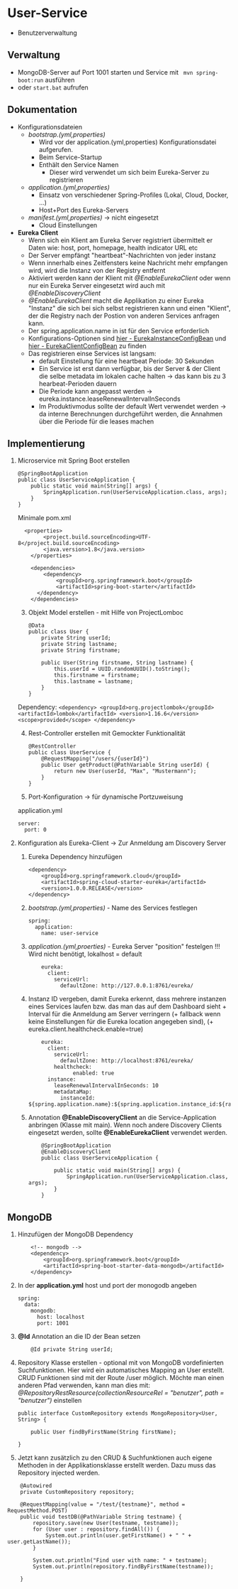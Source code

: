 # User-Service
- Benutzerverwaltung

## Verwaltung
- MongoDB-Server auf Port 1001 starten und Service mit ``` mvn spring-boot:run``` ausführen
- oder ```start.bat``` aufrufen

## Dokumentation
- Konfigurationsdateien
	- *bootstrap.(yml,properties)*
		- Wird vor der application.(yml,properties) Konfigurationsdatei aufgerufen.
		- Beim Service-Startup 
		- Enthält den Service Namen
			- Dieser wird verwendet um sich beim Eureka-Server zu registrieren 
	- *application.(yml,properties)*
		- Einsatz von verschiedener Spring-Profiles (Lokal, Cloud, Docker, ...)
		- Host+Port des Eureka-Servers
	- *manifest.(yml,properties)* -> nicht eingesetzt
		- Cloud Einstellungen	
- **Eureka Client**
	- Wenn sich ein Klient am Eureka Server registriert übermittelt er Daten wie: host, port, homepage, health indicator URL etc
	- Der Server empfängt "heartbeat"-Nachrichten von jeder instanz
	- Wenn innerhalb eines Zeitfensters keine Nachricht mehr empfangen wird, wird die Instanz von der Registry entfernt
	- Aktiviert werden kann der Klient mit *@EnableEurekaClient* oder wenn nur ein Eureka Server eingesetzt wird auch mit *@EnableDiscoveryClient*
	- *@EnableEurekaClient* macht die Applikation zu einer Eureka "Instanz" die sich bei sich selbst registrieren kann und einen "Klient", der die Registry nach der Postion von anderen Services anfragen kann.
	- Der spring.application.name in ist für den Service erforderlich
	- Konfigurations-Optionen sind [hier - EurekaInstanceConfigBean](https://github.com/spring-cloud/spring-cloud-netflix/blob/master/spring-cloud-netflix-core/src/main/java/org/springframework/cloud/netflix/eureka/EurekaInstanceConfigBean.java) und [hier - EurekaClientConfigBean](https://github.com/spring-cloud/spring-cloud-netflix/blob/master/spring-cloud-netflix-core/src/main/java/org/springframework/cloud/netflix/eureka/EurekaClientConfigBean.java) zu finden 
	- Das registrieren einse Services ist langsam:
		- default Einstellung für eine heartbeat Periode: 30 Sekunden
		- Ein Service ist erst dann verfügbar, bis der Server & der Client die selbe metadata im lokalen cache halten -> das kann bis zu 3 hearbeat-Perioden dauern
		- Die Periode kann angepasst werden -> eureka.instance.leaseRenewalIntervalInSeconds
		- Im Produktivmodus sollte der default Wert verwendet werden -> da interne Berechnungen durchgeführt werden, die Annahmen über die Periode für die leases machen


## Implementierung

1.  Microservice mit Spring Boot erstellen 
	```
	@SpringBootApplication
	public class UserServiceApplication {
	    public static void main(String[] args) {
	        SpringApplication.run(UserServiceApplication.class, args);
	    }
	}
	```
	Minimale pom.xml
	```
	  <properties>
			<project.build.sourceEncoding>UTF-8</project.build.sourceEncoding>
			<java.version>1.8</java.version>
		</properties>
	
		<dependencies>
			<dependency>
				<groupId>org.springframework.boot</groupId>
				<artifactId>spring-boot-starter</artifactId>
		  </dependency>
		</dependencies>
	```
	3. Objekt Model erstellen - mit Hilfe von ProjectLomboc
		```
		@Data
		public class User {		
			private String userId;
			private String lastname;
			private String firstname;
			
			public User(String firstname, String lastname) {
				this.userId = UUID.randomUUID().toString();
				this.firstname = firstname;
				this.lastname = lastname;
			}
		}
		```
	Dependency:
		```
			<dependency>
				<groupId>org.projectlombok</groupId>
				<artifactId>lombok</artifactId>
				<version>1.16.6</version>
				<scope>provided</scope>
			</dependency>
		```

	4. Rest-Controller erstellen mit Gemockter Funktionalität
		```
		@RestController
		public class UserService {
			@RequestMapping("/users/{userId}")
		    public User getProduct(@PathVariable String userId) {		
		        return new User(userId, "Max", "Mustermann");
		    }
		}
		```
	
	5. Port-Konfiguration -> für dynamische Portzuweisung
	
	application.yml

	```
	server:
	  port: 0
	```
2. Konfiguration als Eureka-Client -> Zur Anmeldung am Discovery Server
	1. Eureka Dependency hinzufügen
	
		```
		<dependency>
			<groupId>org.springframework.cloud</groupId>
			<artifactId>spring-cloud-starter-eureka</artifactId>
			<version>1.0.0.RELEASE</version>
		</dependency>
		```
	1. *bootstrap.(yml,properties)* - Name des Services festlegen
	
		```
		spring:
		  application:
		    name: user-service	
		```
	2. *application.(yml,proerties)* - Eureka Server "position" festelgen !!! Wird nicht benötigt, lokalhost = default
	
		```
			eureka:
			  client:
			    serviceUrl:
			      defaultZone: http://127.0.0.1:8761/eureka/	
		```
	3. Instanz ID vergeben, damit Eureka erkennt, dass mehrere instanzen eines Services laufen bzw. das man das auf dem Dashboard sieht + Interval für die Anmeldung am Server verringern (+ fallback wenn keine Einstellungen für die Eureka location angegeben sind), (+ eureka.client.healthcheck.enable=true)
	
		```
			eureka:
			  client:
			    serviceUrl:
			      defaultZone: http://localhost:8761/eureka/
			    healthcheck:
      			      enabled: true
			  instance:
			    leaseRenewalIntervalInSeconds: 10
			    metadataMap:
			      instanceId: ${spring.application.name}:${spring.application.instance_id:${random.value}}
		```	
	3. Annotation **@EnableDiscoveryClient** an die Service-Application anbringen (Klasse mit main). Wenn noch andere Discovery Clients eingesetzt werden, sollte **@EnableEurekaClient** verwendet werden.
		```
			@SpringBootApplication
			@EnableDiscoveryClient
			public class UserServiceApplication {
			
			    public static void main(String[] args) {
			        SpringApplication.run(UserServiceApplication.class, args);
			    }
			}	
		```


## MongoDB
1. Hinzufügen der MongoDB Dependency

	```
		<!-- mongodb -->
		<dependency>
			<groupId>org.springframework.boot</groupId>
			<artifactId>spring-boot-starter-data-mongodb</artifactId>
		</dependency>
	```

2. In der **application.yml** host und port der monogodb angeben

	```
	spring:
	  data:
	    mongodb:
	      host: localhost
	      port: 1001
	```

3. **@Id** Annotation an die ID der Bean setzen

	```
		@Id private String userId;
	```
	
4. Repository Klasse erstellen - optional mit von MongoDB vordefinierten Suchfunktionen. Hier wird ein automatisches Mapping an User erstellt. CRUD Funktionen sind mit der Route /user möglich. Möchte man einen anderen Pfad verwenden, kann man dies mit: *@RepositoryRestResource(collectionResourceRel = "benutzer", path = "benutzer")* einstellen
	```
	public interface CustomRepository extends MongoRepository<User, String> {
	
		public User findByFirstName(String firstName);
	
	}
	```
5. Jetzt kann zusätzlich zu den CRUD & Suchfunktionen auch eigene Methoden in der Applikationsklasse erstellt werden. Dazu muss das Repository injected werden.

```
	@Autowired
	private CustomRepository repository;
	
	@RequestMapping(value = "/test/{testname}", method = RequestMethod.POST)
	public void testDB(@PathVariable String testname) {
		repository.save(new User(testname, testname));
		for (User user : repository.findAll()) {
			System.out.println(user.getFirstName() + " " + user.getLastName());
		}
		
		System.out.println("Find user with name: " + testname);
		System.out.println(repository.findByFirstName(testname));
		
	}
```
